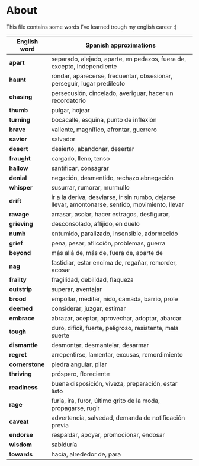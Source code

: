 # About
This file contains some words I've learned trough my english career :)

|**English word**|Spanish approximations|
|-|-|
|**apart**|separado, alejado, aparte, en pedazos, fuera de, excepto, independiente|
|**haunt**|rondar, aparecerse, frecuentar, obsesionar, perseguir, lugar predilecto|
|**chasing**|persecusión, cincelado, averiguar, hacer un recordatorio|
|**thumb**|pulgar, hojear|
|**turning**|bocacalle, esquina, punto de inflexión|
|**brave**|valiente, magnífico, afrontar, guerrero|
|**savior**|salvador|
|**desert**|desierto, abandonar, desertar|
|**fraught**|cargado, lleno, tenso|
|**hallow**|santificar, consagrar|
|**denial**|negación, desmentido, rechazo abnegación|
|**whisper**|susurrar, rumorar, murmullo|
|**drift**|ir a la deriva, desviarse, ir sin rumbo, dejarse llevar, amontonarse, sentido, movimiento, llevar|
|**ravage**|arrasar, asolar, hacer estragos, desfigurar,|
|**grieving**|desconsolado, aflijido, en duelo|
|**numb**|entumido, paralizado, insensible, adormecido|
|**grief**|pena, pesar, aflicción, problemas, guerra|
|**beyond**|más allá de, más de, fuera de, aparte de|
|**nag**|fastidiar, estar encima de, regañar, remorder, acosar|
|**frailty**|fragilidad, debilidad, flaqueza|
|**outstrip**|superar, aventajar|
|**brood**|empollar, meditar, nido, camada, barrio, prole|
|**deemed**|considerar, juzgar, estimar|
|**embrace**|abrazar, aceptar, aprovechar, adoptar, abarcar|
|**tough**|duro, difícil, fuerte, peligroso, resistente, mala suerte|
|**dismantle**|desmontar, desmantelar, desarmar|
|**regret**|arrepentirse, lamentar, excusas, remordimiento|
|**cornerstone**|piedra angular, pilar|
|**thriving**|próspero, floreciente|
|**readiness**|buena disposición, viveza, preparación, estar listo|
|**rage**|furia, ira, furor, último grito de la moda, propagarse, rugir|
|**caveat**|advertencia, salvedad, demanda de notificación previa|
|**endorse**|respaldar, apoyar, promocionar, endosar|
|**wisdom**|sabiduría|
|**towards**|hacia, alrededor de, para|